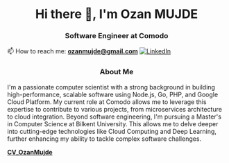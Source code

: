 <h1 align="center">Hi there 👋, I'm Ozan MUJDE</h1>
<h3 align="center">Software Engineer at Comodo</h3>

📫 How to reach me:  **ozanmujde@gmail.com**
[![LinkedIn](https://img.shields.io/badge/LinkedIn-%230077B5.svg?logo=linkedin&logoColor=white)](https://linkedin.com/in/ozanmujde) 


<h3 align="center">About Me</h3>

  
I'm a passionate computer scientist with a strong background in building high-performance, scalable software using Node.js, Go, PHP, and Google Cloud Platform. My current role at Comodo allows me to leverage this expertise to contribute to various projects, from microservices architecture to cloud integration.
Beyond software engineering, I'm pursuing a Master's in Computer Science at Bilkent University. This allows me to delve deeper into cutting-edge technologies like Cloud Computing and Deep Learning, further enhancing my ability to tackle complex software challenges.



**[CV_OzanMujde](./Resume_Ozan_Mujde.pdf)**

<!--
created with https://gprm.itsvg.in/
**ozanmujde/ozanmujde** is a ✨ _special_ ✨ repository because its `README.md` (this file) appears on your GitHub profile.
Here are some ideas to get you started:

- 🔭 I’m currently working on ...
- 🌱 I’m currently learning ...
- 👯 I’m looking to collaborate on ...
- 🤔 I’m looking for help with ...
- 💬 Ask me about ...
- 📫 How to reach me: ...
- 😄 Pronouns: ...
- ⚡ Fun fact: ...
-->

